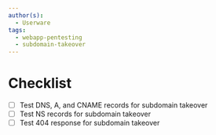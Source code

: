```yaml
---
author(s):
  - Userware
tags:
  - webapp-pentesting
  - subdomain-takeover
---
```

# Checklist

- [ ] Test DNS, A, and CNAME records for subdomain takeover
- [ ] Test NS records for subdomain takeover
- [ ] Test 404 response for subdomain takeover